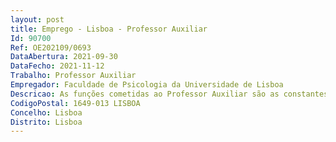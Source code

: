 ```yaml
--- 
layout: post
title: Emprego - Lisboa - Professor Auxiliar
Id: 90700
Ref: OE202109/0693
DataAbertura: 2021-09-30
DataFecho: 2021-11-12
Trabalho: Professor Auxiliar
Empregador: Faculdade de Psicologia da Universidade de Lisboa
Descricao: As funções cometidas ao Professor Auxiliar são as constantes do artigo 4.º e n.º3 do artigo 5.º do Estatuto da Carreira Docente Universitária (ECDU), na sua redação atual, e desenvolverá as atividades de ensino e investigação no âmbito da área disciplinar de Psicologia Aplicada, com especial incidência na Psicologia Clínica Dinâmica.
CodigoPostal: 1649-013 LISBOA
Concelho: Lisboa
Distrito: Lisboa
--- 
```

